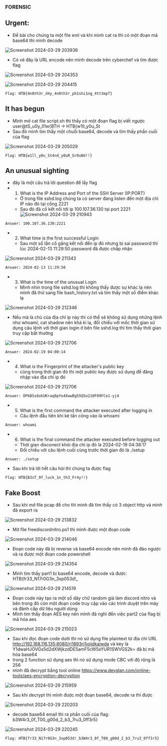 ### FORENSIC
## Urgent:
* Đề bài cho chúng ta một file eml và khi mình cat ra thì có một đoạn mã base64 thì mình decode

![Screenshot 2024-03-29 203936](https://github.com/LDV-SpaceK/HTB---Cyber-Apocalypse-2024-Hacker-Royale---After-Party-/assets/151914246/3164a97a-98b9-430e-983f-b09cff6613ab)

* Có vẻ đây là URL encode nên mình decode trên cyberchef và tìm được flag

![Screenshot 2024-03-29 204353](https://github.com/LDV-SpaceK/HTB---Cyber-Apocalypse-2024-Hacker-Royale---After-Party-/assets/151914246/1b701b24-c067-4d53-92d4-6b8b6aa77c0e)

![Screenshot 2024-03-29 204415](https://github.com/LDV-SpaceK/HTB---Cyber-Apocalypse-2024-Hacker-Royale---After-Party-/assets/151914246/59548d4f-f22a-41ab-8d45-e59f3ef88c30)

`Flag: HTB{4n0th3r_d4y_4n0th3r_ph1shi1ng_4tt3mpT}`

## It has begun
* Mình mở cat file script.sh thì thấy có một đoạn flag bị viết ngược user@tS_u0y_ll1w{BTH -> HTB{w1ll_y0u_St
* Sau đó mình tìm thấy một chuỗi base64, decode và tìm thấy phần cuối của flag

![Screenshot 2024-03-29 205029](https://github.com/LDV-SpaceK/HTB---Cyber-Apocalypse-2024-Hacker-Royale---After-Party-/assets/151914246/21733d68-bba0-471d-8742-ff84307bb7c6)

`Flag: HTB{w1ll_y0u_St4nd_y0uR_Gr0uNd!!}`

## An unusual sighting
* đây là một câu trả lời question để lấy flag
* 1. What is the IP Address and Port of the SSH Server (IP:PORT)
  * Ở trong file sshd.log chúng ta có server đang listen đến một địa chỉ IP nào đó tại cổng 2221
  * Sau đó đã cố kết nối tới ip 100.107.36.130 tại port 2221
  ![Screenshot 2024-03-29 210943](https://github.com/LDV-SpaceK/HTB---Cyber-Apocalypse-2024-Hacker-Royale---After-Party-/assets/151914246/25c119f4-7d68-4c75-8807-383e76f2b4e2)

`Answer: 100.107.36.130:2221`

* 2. What time is the first successful Login
  * Sau một số lần cố gắng kết nối đến ip đó nhưng bị sai password thì lúc 2024-02-13 11:29:50 password đã được chấp nhận

![Screenshot 2024-03-29 211343](https://github.com/LDV-SpaceK/HTB---Cyber-Apocalypse-2024-Hacker-Royale---After-Party-/assets/151914246/41aea291-85db-4928-a322-6fe4df682978)

`Answer: 2024-02-13 11:29:50`

* 3. What is the time of the unusual Login
  * Mình nhìn trong file sshd.log thì không thấy được sự khác lạ nên mình đã thử sang file bash_history.txt và tìm thấy một số điểm khác lạ

![Screenshot 2024-03-29 212346](https://github.com/LDV-SpaceK/HTB---Cyber-Apocalypse-2024-Hacker-Royale---After-Party-/assets/151914246/90992b2b-51ac-4bcb-931a-5fa5b506eadd)

  * Nếu mà là chủ của địa chỉ ip này thì có thể sẽ không sử dụng những lệnh như whoami, cat shadow nên khá kì lạ, đối chiếu với mốc thời gian sử dụng câu lệnh với thời gian login ở bên file sshd.log thì tìm thấy thời gian truy cập bất thường

![Screenshot 2024-03-29 212706](https://github.com/LDV-SpaceK/HTB---Cyber-Apocalypse-2024-Hacker-Royale---After-Party-/assets/151914246/811684df-6c6c-4736-a31a-463d16fb1bcf)

`Answer: 2024-02-19 04:00:14`

* 4. What is the Fingerprint of the attacker's public key
  * cũng trong thời gian đó thì một public key được sử dụng để đăng nhập vào địa chỉ ip đó

![Screenshot 2024-03-29 212706](https://github.com/LDV-SpaceK/HTB---Cyber-Apocalypse-2024-Hacker-Royale---After-Party-/assets/151914246/a53a4821-007b-49e7-8a2c-361d7d0a3886)

`Answer: OPkBSs6okUKraq8pYo4XwwBg55QSo210F09FCe1-yj4`

* 5. What is the first command the attacker executed after logging in
  * Câu lệnh đầu tiên khi kẻ tấn công vào là whoami

`Answer: whoami`

* 6. What is the final command the attacker executed before logging out
  * Thời gian disconect khỏi địa chỉ ip đó là 2024-02-19 04:38:17
  * Đối chiếu với câu lệnh cuối cùng trước thời gian đó là ./setup

`Answer: ./setup`

* Sau khi trả lời hết câu hỏi thì chúng ta được flag

`Flag: HTB{B3sT_0f_luck_1n_th3_Fr4y!!}`

## Fake Boost
* Sau khi mở file pcap đề cho thì mình đã tìm thấy có 3 object http và mình đã export ra

![Screenshot 2024-03-29 213832](https://github.com/LDV-SpaceK/HTB---Cyber-Apocalypse-2024-Hacker-Royale---After-Party-/assets/151914246/220233bd-5f14-4fff-aef0-c6d31ee858d1)

* Mở file freediscordnitro.ps1 thì mình được một đoạn code

![Screenshot 2024-03-29 214046](https://github.com/LDV-SpaceK/HTB---Cyber-Apocalypse-2024-Hacker-Royale---After-Party-/assets/151914246/1f581414-d44e-4561-9d19-d6e546168dce)

* Đoạn code này đã bị reverse và base64 encode nên mình đã đảo ngược và ra được một đoạn code powershell

![Screenshot 2024-03-29 214354](https://github.com/LDV-SpaceK/HTB---Cyber-Apocalypse-2024-Hacker-Royale---After-Party-/assets/151914246/52bd5218-54c7-48bd-92ac-1c08759b3b99)

* Mình tìm thấy part1 bị base64 encode, decode và được: HTB{fr33_N17r0G3n_3xp053d!_

![Screenshot 2024-03-29 214519](https://github.com/LDV-SpaceK/HTB---Cyber-Apocalypse-2024-Hacker-Royale---After-Party-/assets/151914246/51ab06e6-bbf5-4348-b2f3-c69768520887)

* Đoạn code này tạo ra một số dãy chữ random giả làm discord nitro và bên trong đó còn một đoạn code truy cập vào các trình duyệt trên máy và đánh cắp dữ liệu người dùng
* Mình tìm thấy đoạn AES key nên mình đã nghĩ đến việc part2 của flag bị mã hóa aes

![Screenshot 2024-03-29 215023](https://github.com/LDV-SpaceK/HTB---Cyber-Apocalypse-2024-Hacker-Royale---After-Party-/assets/151914246/668f327d-32e0-4da8-9023-04a3747c7271)

* Sau khi đọc đoạn code dưới thì nó sử dụng file plaintext từ địa chỉ URL http://192.168.116.135:8080/rj1893rj1joijdkajwda và key là Y1dwaHJOVGs5d2dXWjkzdDE5amF5cW5sYUR1SWVGS2k= đã bị mã hóa base64
* trong 2 function sử dụng aes thì nó sử dụng mode CBC với độ rộng là 256
* mình đã decrypt bằng tool online https://www.devglan.com/online-tools/aes-encryption-decryption

![Screenshot 2024-03-29 215959](https://github.com/LDV-SpaceK/HTB---Cyber-Apocalypse-2024-Hacker-Royale---After-Party-/assets/151914246/22baa982-d816-4f02-a9fb-dafb45808d79)

* Sau khi decrypt thì mình được một đoạn base64, decode ra thì được

![Screenshot 2024-03-29 220203](https://github.com/LDV-SpaceK/HTB---Cyber-Apocalypse-2024-Hacker-Royale---After-Party-/assets/151914246/8bbb9a3c-83e1-4e27-9c12-cda30e380f69)

* decode base64 email thì ra phần cuối của flag: b3W4r3_0f_T00_g00d_2_b3_7ru3_0ff3r5}

![Screenshot 2024-03-29 220245](https://github.com/LDV-SpaceK/HTB---Cyber-Apocalypse-2024-Hacker-Royale---After-Party-/assets/151914246/4ef7fcc9-1a97-42bb-ae75-adcf79ab83e2)

`Flag: HTB{fr33_N17r0G3n_3xp053d!_b3W4r3_0f_T00_g00d_2_b3_7ru3_0ff3r5}`





